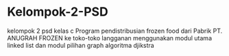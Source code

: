 # Kelompok-2-PSD
kelompok 2 psd kelas c 
Program pendistribusian frozen food dari Pabrik PT. ANUGRAH FROZEN ke toko-toko langganan menggunakan modul utama linked list dan modul pilihan graph algoritma djikstra
